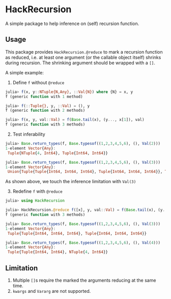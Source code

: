 # HackRecursion

A simple package to help inference on (self) recursion function.

## Usage
This package provides `HackRecursion.@reduce` to mark a recursion function as reduced, i.e. at least one argument (or the callable object itself) shrinks during recursion. The shrinking argument should be wrapped with a `[]`.

A simple example:
1. Define `f` without `@reduce`
```julia
julia> f(x, y::NTuple{N,Any}, ::Val{N}) where {N} = x, y
f (generic function with 1 method)

julia> f(::Tuple{}, y, ::Val) = (), y
f (generic function with 2 methods)

julia> f(x, y, val::Val) = f(Base.tail(x), (y..., x[1]), val)
f (generic function with 3 methods)
```

2. Test inferability
```julia
julia> Base.return_types(f, Base.typesof((1,2,3,4,5,6), (), Val(2)))
1-element Vector{Any}:
 Tuple{NTuple{4, Int64}, Tuple{Int64, Int64}}

julia> Base.return_types(f, Base.typesof((1,2,3,4,5,6), (), Val(3)))
1-element Vector{Any}:
 Union{Tuple{Tuple{Int64, Int64, Int64}, Tuple{Int64, Int64, Int64}}, Tuple{Union{Tuple{}, Tuple{Int64}, Tuple{Int64, Int64}}, Tuple{Vararg{Int64}}}}
```
As shown above, we touch the inference limitation with `Val(3)`

3. Redefine `f` with `@reduce`
```julia
julia> using HackRecursion

julia> HackRecursion.@reduce f([x], y, val::Val) = f(Base.tail(x), (y..., x[1]), val) # Here, `[x]` marks the first argument as reduced.
f (generic function with 3 methods)

julia> Base.return_types(f, Base.typesof((1,2,3,4,5,6), (), Val(3)))
1-element Vector{Any}:
 Tuple{Tuple{Int64, Int64, Int64}, Tuple{Int64, Int64, Int64}}

julia> Base.return_types(f, Base.typesof((1,2,3,4,5,6), (), Val(4)))
1-element Vector{Any}:
 Tuple{Tuple{Int64, Int64}, NTuple{4, Int64}}
```

## Limitation
1. Multiple `[]`s require the marked the arguments reducing at the same time.
2. `kwargs` and `Vararg` are not supported.
